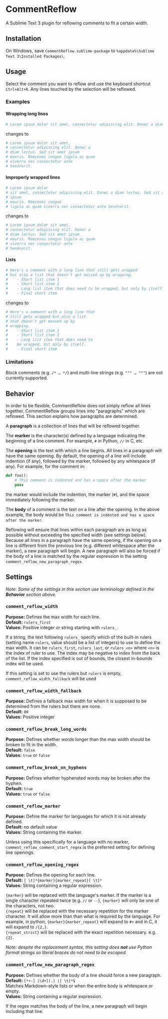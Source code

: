 # CommentReflow

A Sublime Text 3 plugin for reflowing comments to fit a certain width.


## Installation
On Windows, save `CommentReflow.sublime-package` to `%appdata%\Sublime Text 3\Installed Packages\`.

## Usage
Select the comment you want to reflow and use the keyboard shortcut `Ctrl+Alt+R`. Any lines touched by the selection will be reflowed.

### Examples

#### Wrapping long lines
```python
# Lorem ipsum dolor sit amet, consectetur adipiscing elit. Donec a diam lectus. Sed sit amet ipsum mauris. Maecenas congue ligula ac quam viverra nec consectetur ante hendrerit.
```
changes to

```python
# Lorem ipsum dolor sit amet,
# consectetur adipiscing elit. Donec a
# diam lectus. Sed sit amet ipsum
# mauris. Maecenas congue ligula ac quam
# viverra nec consectetur ante
# hendrerit.
```

#### Improperly wrapped lines
```python
# Lorem ipsum dolor
# sit amet, consectetur adipiscing elit. Donec a diam lectus. Sed sit amet
# ipsum
# mauris. Maecenas congue
# ligula ac quam viverra nec consectetur ante hendrerit.
```
changes to

```python
# Lorem ipsum dolor sit amet,
# consectetur adipiscing elit. Donec a
# diam lectus. Sed sit amet ipsum
# mauris. Maecenas congue ligula ac quam
# viverra nec consectetur ante
# hendrerit.
```

#### Lists
```python
# Here's a comment with a long line that still gets wrapped
# but also a list that doesn't get messed up by wrapping.
#    - Short list item 1
#    - Short list item 2
#    - Long list item that does need to be wrapped, but only by itself.
#    - Final short item
```
changes to

```python
# Here's a comment with a long line that
# still gets wrapped but also a list
# that doesn't get messed up by
# wrapping.
#    - Short list item 1
#    - Short list item 2
#    - Long list item that does need to
#    be wrapped, but only by itself.
#    - Final short item
```


### Limitations

Block comments (e.g. `/* … */`) and multi-line strings (e.g. `""" … """`) are not currently supported.

## Behavior
In order to be flexible, CommentReflow does not simply reflow all lines together. CommentReflow groups lines into "paragraphs" which are reflowed. This section explains how paragraphs are determined. 

A **paragraph** is a collection of lines that will be reflowed together.

The **marker** is the character(s) defined by a language indicating the beginning of a line comment. For example, `#` in Python, `//` in C, etc. 

The **opening** is the text with which a line begins. All lines in a paragraph will have the same opening.
By default, the opening of a line will include indention (if any), followed by the marker, followed by any whitespace (if any). For example, for the comment in:
```python
def foo():
    # This comment is indented and has a space after the marker
    pass
``` 
the marker would include the indention, the marker (`#`), and the space immediately following the marker.

The **body** of a comment is the text on a line after the opening.
In the above example, the body would be `This comment is indented and has a space after the marker`.

Reflowing will ensure that lines within each paragraph are as long as possible without exceeding the specified width (see settings below). Because all lines in a paragraph have the same opening, if the opening on a line is different from the previous line (e.g. different whitespace after the marker), a new paragraph will begin. A new paragraph will also be forced if the body of a line is matched by the regular expression in the setting `comment_reflow_new_paragraph_regex`.

## Settings

*Note: Some of the settings in this section use terminology defined in the __Behavior__ section above.*

### `comment_reflow_width`
**Purpose:** Defines the max width for each line.<br>
**Default:** `rulers_first`<br>
**Values:** Positive integer or string starting with `rulers_`.

If a string, the text following `rulers_` specify which of the built-in rulers (setting name `rulers`, value should be a list of integers) to use to define the max width. It can be `rulers_first`, `rulers_last`, or `rulers_<n>` where `<n>` is the index of ruler to use. The index may be negative to index from the back of the list. If the index specified is out of bounds, the closest in-bounds index will be used.

If this setting is set to use the rulers but `rulers` is empty, `comment_reflow_width_fallback` will be used

### `comment_reflow_width_fallback`
**Purpose:** Defines a fallback max width for when it is supposed to be determined from the rulers but there are none.<br>
**Default:** `80`<br>
**Values:** Positive integer

### `comment_reflow_break_long_words`
**Purpose:** Defines whether words longer than the max width should be broken to fit in the width.<br>
**Default:** `false`<br>
**Values:** `true` or `false`

### `comment_reflow_break_on_hyphens`
**Purpose:** Defines whether hyphenated words may be broken after the hyphen.<br>
**Default:** `true`<br>
**Values:** `true` or `false`

### `comment_reflow_marker`
**Purpose:** Define the marker for languages for which it is not already defined.<br>
**Default:** no default value<br>
**Values:** String containing the marker.

Unless using this specifically for a language with no marker, `comment_reflow_comment_start_regex` is the preferred setting for defining line openings.

### `comment_reflow_opening_regex`
**Purpose:** Defines the opening for each line.<br>
**Default:** `[ \t]*{marker}{marker_repeat}[ \t]*`<br>
**Values:** String containing a regular expression.

`{marker}` will be replaced with the language's marker. If the marker is a single character repeated twice (e.g. `//` or `--`), `{marker}` will only be one of the characters, not two.<br>
`{repeat}` will be replaced with the necessary repetition for the marker character. It will allow more than than what is required by the language. For example, in python, `{marker}{marker_repeat}` will expand to `#+` and in C, it will expand to `/{2,}`.<br>
`{repeat_strict}` will be replaced with the exact repetition necessary. e.g. `{2}`.

*Note: despite the replacement syntax, this setting does __not__ use Python format strings so literal braces do not need to be escaped.*

### `comment_reflow_new_paragraph_regex`
**Purpose:** Defines whether the body of a line should force a new paragraph.<br>
**Default:** `[*+-] |\d+[).] |[ \t]*$`<br>
Matches Markdown-style lists or when the entire body is whitespace or empty.<br>
**Values:** String containing a regular expression.

If the regex matches the body of the line, a new paragraph will begin including that line.
